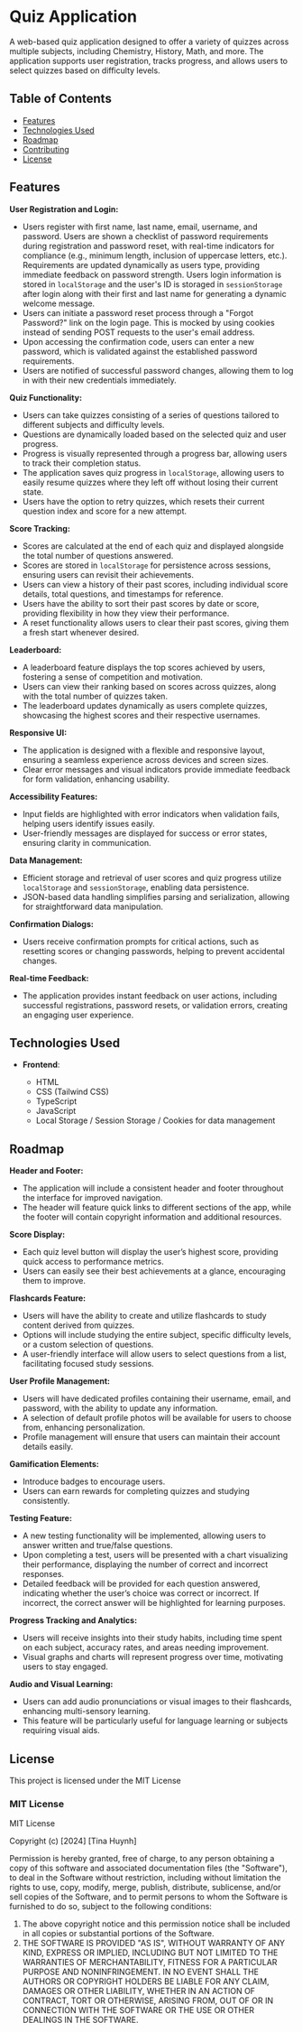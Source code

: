 # Quiz Application

A web-based quiz application designed to offer a variety of quizzes across multiple subjects, including Chemistry, History, Math, and more. The application supports user registration, tracks progress, and allows users to select quizzes based on difficulty levels.

## Table of Contents

-   [Features](#features)
-   [Technologies Used](#technologies-used)
-   [Roadmap](#roadmap)
-   [Contributing](#contributing)
-   [License](#license)

## Features

**User Registration and Login:**

-   Users register with first name, last name, email, username, and password. Users are shown a checklist of password requirements during registration and password reset, with real-time indicators for compliance (e.g., minimum length, inclusion of uppercase letters, etc.). Requirements are updated dynamically as users type, providing immediate feedback on password strength. Users login information is stored in `localStorage` and the user's ID is storaged in `sessionStorage` after login along with their first and last name for generating a dynamic welcome message.
-   Users can initiate a password reset process through a "Forgot Password?" link on the login page. This is mocked by using cookies instead of sending POST requests to the user's email address.
-   Upon accessing the confirmation code, users can enter a new password, which is validated against the established password requirements.
-   Users are notified of successful password changes, allowing them to log in with their new credentials immediately.

**Quiz Functionality:**

-   Users can take quizzes consisting of a series of questions tailored to different subjects and difficulty levels.
-   Questions are dynamically loaded based on the selected quiz and user progress.
-   Progress is visually represented through a progress bar, allowing users to track their completion status.
-   The application saves quiz progress in `localStorage`, allowing users to easily resume quizzes where they left off without losing their current state.
-   Users have the option to retry quizzes, which resets their current question index and score for a new attempt.

**Score Tracking:**

-   Scores are calculated at the end of each quiz and displayed alongside the total number of questions answered.
-   Scores are stored in `localStorage` for persistence across sessions, ensuring users can revisit their achievements.
-   Users can view a history of their past scores, including individual score details, total questions, and timestamps for reference.
-   Users have the ability to sort their past scores by date or score, providing flexibility in how they view their performance.
-   A reset functionality allows users to clear their past scores, giving them a fresh start whenever desired.

**Leaderboard:**

-   A leaderboard feature displays the top scores achieved by users, fostering a sense of competition and motivation.
-   Users can view their ranking based on scores across quizzes, along with the total number of quizzes taken.
-   The leaderboard updates dynamically as users complete quizzes, showcasing the highest scores and their respective usernames.

**Responsive UI:**

-   The application is designed with a flexible and responsive layout, ensuring a seamless experience across devices and screen sizes.
-   Clear error messages and visual indicators provide immediate feedback for form validation, enhancing usability.

**Accessibility Features:**

-   Input fields are highlighted with error indicators when validation fails, helping users identify issues easily.
-   User-friendly messages are displayed for success or error states, ensuring clarity in communication.

**Data Management:**

-   Efficient storage and retrieval of user scores and quiz progress utilize `localStorage` and `sessionStorage`, enabling data persistence.
-   JSON-based data handling simplifies parsing and serialization, allowing for straightforward data manipulation.

**Confirmation Dialogs:**

-   Users receive confirmation prompts for critical actions, such as resetting scores or changing passwords, helping to prevent accidental changes.

**Real-time Feedback:**

-   The application provides instant feedback on user actions, including successful registrations, password resets, or validation errors, creating an engaging user experience.

## Technologies Used

-   **Frontend**:

    -   HTML
    -   CSS (Tailwind CSS)
    -   TypeScript
    -   JavaScript
    -   Local Storage / Session Storage / Cookies for data management

## Roadmap

**Header and Footer:**

-   The application will include a consistent header and footer throughout the interface for improved navigation.
-   The header will feature quick links to different sections of the app, while the footer will contain copyright information and additional resources.

**Score Display:**

-   Each quiz level button will display the user’s highest score, providing quick access to performance metrics.
-   Users can easily see their best achievements at a glance, encouraging them to improve.

**Flashcards Feature:**

-   Users will have the ability to create and utilize flashcards to study content derived from quizzes.
-   Options will include studying the entire subject, specific difficulty levels, or a custom selection of questions.
-   A user-friendly interface will allow users to select questions from a list, facilitating focused study sessions.

**User Profile Management:**

-   Users will have dedicated profiles containing their username, email, and password, with the ability to update any information.
-   A selection of default profile photos will be available for users to choose from, enhancing personalization.
-   Profile management will ensure that users can maintain their account details easily.

**Gamification Elements:**

-   Introduce badges to encourage users.
-   Users can earn rewards for completing quizzes and studying consistently.

**Testing Feature:**

-   A new testing functionality will be implemented, allowing users to answer written and true/false questions.
-   Upon completing a test, users will be presented with a chart visualizing their performance, displaying the number of correct and incorrect responses.
-   Detailed feedback will be provided for each question answered, indicating whether the user’s choice was correct or incorrect. If incorrect, the correct answer will be highlighted for learning purposes.

**Progress Tracking and Analytics:**

-   Users will receive insights into their study habits, including time spent on each subject, accuracy rates, and areas needing improvement.
-   Visual graphs and charts will represent progress over time, motivating users to stay engaged.

**Audio and Visual Learning:**

-   Users can add audio pronunciations or visual images to their flashcards, enhancing multi-sensory learning.
-   This feature will be particularly useful for language learning or subjects requiring visual aids.

## License

This project is licensed under the MIT License

### MIT License

MIT License

Copyright (c) [2024] [Tina Huynh]

Permission is hereby granted, free of charge, to any person obtaining a copy of this software and associated documentation files (the "Software"), to deal in the Software without restriction, including without limitation the rights to use, copy, modify, merge, publish, distribute, sublicense, and/or sell copies of the Software, and to permit persons to whom the Software is furnished to do so, subject to the following conditions:

1. The above copyright notice and this permission notice shall be included in all copies or substantial portions of the Software.
2. THE SOFTWARE IS PROVIDED "AS IS", WITHOUT WARRANTY OF ANY KIND, EXPRESS OR IMPLIED, INCLUDING BUT NOT LIMITED TO THE WARRANTIES OF MERCHANTABILITY, FITNESS FOR A PARTICULAR PURPOSE AND NONINFRINGEMENT. IN NO EVENT SHALL THE AUTHORS OR COPYRIGHT HOLDERS BE LIABLE FOR ANY CLAIM, DAMAGES OR OTHER LIABILITY, WHETHER IN AN ACTION OF CONTRACT, TORT OR OTHERWISE, ARISING FROM, OUT OF OR IN CONNECTION WITH THE SOFTWARE OR THE USE OR OTHER DEALINGS IN THE SOFTWARE.
